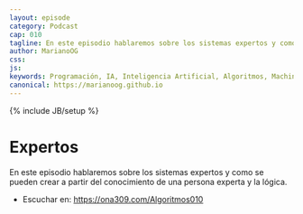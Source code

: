 ```yaml
---
layout: episode
category: Podcast
cap: 010
tagline: En este episodio hablaremos sobre los sistemas expertos y como se pueden crear a partir del conocimiento de una persona experta y la lógica.
author: MarianoOG
css: 
js: 
keywords: Programación, IA, Inteligencia Artificial, Algoritmos, Machine Learning, Ciencia de Datos, Software, marianoog, PodcastAlgoritmos
canonical: https://marianoog.github.io
---
```

{% include JB/setup %}

# Expertos

En este episodio hablaremos sobre los sistemas expertos y como se pueden crear a partir del conocimiento de una persona experta y la lógica.

* Escuchar en: https://ona309.com/Algoritmos010
